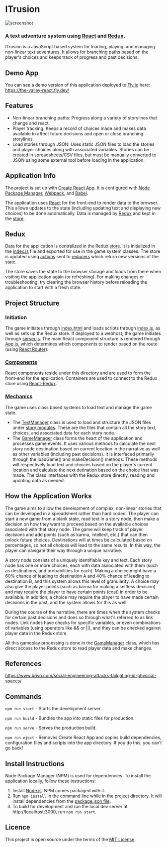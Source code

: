 # ITrusion
![screenshot](readme_the_valley.jpg)

### A text adventure system using [React](https://github.com/facebook/react) and [Redux](https://github.com/reduxjs/react-redux).

ITrusion is a JavaScript based system for loading, playing, and managing non-linear text adventures. It allows for branching paths based on the player's choices and keeps track of progress and past decisions.

## Demo App
You can see a demo version of this application deployed to [Fly.io](https://fly.io/) here: https://the-valley-react.fly.dev/

## Features
- Non-linear branching paths: Progress along a variety of storylines that change and react.
- Player tracking: Keeps a record of choices made and makes data available to affect future decisions and open or close branching storylines.
- Load stories through JSON: Uses static JSON files to load the stories and player choices along with associated variables. Stories can be created in spreadsheets/CSV files, but must be manually converted to JSON using some external tool before loading in the application.

## Application Info
The project is set up with [Create React App](https://github.com/facebook/create-react-app). It is configured with [Node Package Manager](https://www.npmjs.com/), [Webpack](https://webpack.js.org/), and [Babel](https://babeljs.io/).

The application uses [React](https://reactjs.org/) for the front-end to render data to the browser. This allows updates to the state (including updating text and displaying new choices) to be done automatically. Data is managed by [Redux](https://redux.js.org/) and kept in the [store](../master/src/store/store.js).

## Redux
Data for the application is centralized in the Redux [store](../master/src/store/store.js). It is initialized in the [index.js](../master/src/index.js) file and exported for use in the game system classes. The store is updated using [actions](../master/src/actions) sent to [reducers](../master/src/reducers) which return new versions of the state. 

The store saves the state to the browser storage and loads from there when visiting the application again (or refreshing). For making changes or troubleshooting, try clearing the browser history before reloading the application to start with a fresh state.

## Project Structure
### Initiation
The game initiates through [index.html](../master/public/index.html) and loads scripts through [index.js](../master/src/index.js), as well as sets up the Redux store. If deployed to a webhost, the game initiates through [server.js](../master/server.js). The main React component structure is rendered through [App.js](../master/src/App.js), which determines which components to render based on the route (using [React Router](https://reactrouter.com/)).

### [Components](../master/src/components)
React components reside under this directory and are used to form the front-end for the application. Containers are used to connect to the Redux store using [React-Redux](https://react-redux.js.org/).

### [Mechanics](../master/src/mechanics)
The game uses class based systems to load text and manage the game state.
- The [TextManager](../master/src/mechanics/TextManager.js) class is used to load and structure the JSON files under [story modules](../master/src/storyModules). These are the files that contain all the story text, choices, and associated data for each story node.
- The [GameManager](../master/src/mechanics/GameManager.js) class forms the heart of the application and processes game events. It uses various methods to calculate the next story node destination based on current location in the narrative as well as other variables (including past decisions). It is interfaced primarily through the loadGame() and makeDecision() methods. These methods will respectively load text and choices based on the player's current location and calculate the next detination based on the choice that was made. The class interfaces with the Redux store directly, reading and updating data as needed.

## How the Application Works
The game aims to allow the development of complex, non-linear stories that can be developed in a spreadsheet rather than hard coded. The player can start a new game from a blank state, read text in a story node, then make a decision on how they want to proceed based on the available choices associated with that story node. The game will keep track of player decisions and add points (such as karma, intellect, etc.) that can then unlock future choices. Destinations will at times be calculated based on percentages, so not all choices will lead to the same results. In this way, the player can navigate their way through a unique narrative.

A story node consists of a uniquely identifiable key and text. Each story node has one or more choices, each with data associated with them (such as destinations, and probabilities for each). Making a choice might have a 60% chance of leading to destination A and 40% chance of leading to destination B, and this system allows this level of granularity. A choice may also give the player points (such as karma for making a selfless decision) and may require the player to have certain points (cost) in order to be available. In addition, a choice may require the player to have made certain decisions in the past, and the system allows for this as well.

During the course of the narrative, there are times when the system checks for certain past decisions and does so through what's referred to as link nodes. Link nodes have checks for specific variables, or even combinations of variables (using operators like && or ||), and they can be checked against player data in the Redux store.

All this gameplay processing is done in the [GameManager](../master/src/mechanics/GameManager.js) class, which has direct access to the Redux store to read player data and make changes.

## References
https://www.brivo.com/social-engineering-attacks-tailgating-in-physical-spaces/ 


## Commands
`npm run start` - Starts the development server.

`npm run build` - Bundles the app into static files for production.

`npm run serve` - Serves the production build.

`npm run eject` - Removes Create React App and copies build dependencies, configuration files and scripts into the app directory. If you do this, you can’t go back!

## Install Instructions
Node Package Manager (NPM) is used for dependencies. To install the application locally, follow these instructions:

1. Install [Node.js](https://nodejs.org/). NPM comes packaged with it.
2. Run `npm install` in the command line while in the project directory. It will install dependencies from the [package.json file](../master/package.json).
3. To build for development and run the local dev server at http://localhost:3000, run `npm run start`.

<!-- For production, if deploying to Heroku, set the config variable `NPM_CONFIG_PRODUCTION` to `false` so it properly installs Webpack before building the application. -->

## Licence
This project is open source under the terms of the [MIT License](http://opensource.org/licenses/MIT).





